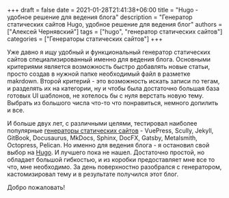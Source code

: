 +++ 
draft = false
date = 2021-01-28T21:41:38+06:00
title = "Hugo - удобное решение для ведения блога"
description = "Генератор статических сайтов Hugo, удобное решение для ведения блог"
authors = ["Алексей Чернявский"]
tags = ["hugo", "генератор статических сайтов"]
categories = ["Генераторы статических сайтов"]
+++

Уже давно я ищу удобный и функциональный генератор статических сайтов специализированный именно для ведения блога. 
Основными критериями является возможность быстро добавлять новые статьи, просто создав в нужной папке необходимый файл в разметке makrdown. Второй критерий - это возможность искать записи по тегам, и разделять их на категории, ну и чтобы была достаточно большая база готовых UI шаблонов, не хотелось бы с нуля верстать новую тему. Выбрать из большого числа что-то что понравиться, немного допилить и все.   

И больше двух лет, с различными целями, тестировал наиболее популярные [генераторы статических сайтов](https://jamstack.org/generators/) - VuePress, Scully, Jekyll, GitBook, Docusaurus, MkDocs, Sphinx, DocFX, Gatsby, Metalsmith, Octopress, Pelican. Но именно для ведения блога - я остановил свой выбор на [Hugo](https://gohugo.io/). И лучшего пока не нашел. Достаточно простой, но обладает большой гибкостью, и из коробки предоставляет мне все то что, мне необходимо. За день поверхностно разобрался с генератором, кастомизировал тему и в результате получился этот блог. 

Добро пожаловать!


